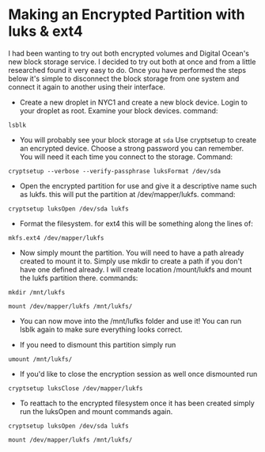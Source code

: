 # Making an Encrypted Partition with luks & ext4

I had been wanting to try out both encrypted volumes and Digital Ocean's new block storage service. I decided to try out both at once and from a little researched found it very easy to do. Once you have performed the steps below it's simple to disconnect the block storage from one system and connect it again to another using their interface. 


* Create a new droplet in NYC1 and create a new block device. Login to your droplet as root. Examine your block devices. command:

`
lsblk
`

* You will probably see your block storage at `sda` Use cryptsetup to create an encrypted device. Choose a strong password you can remember. You will need it each time you connect to the storage. Command:

`
cryptsetup --verbose --verify-passphrase luksFormat /dev/sda
`

* Open the encrypted partition for use and give it a descriptive name such as lukfs. this will put the partition at /dev/mapper/lukfs. command:

`
cryptsetup luksOpen /dev/sda lukfs
`


* Format the filesystem. for ext4 this will be something along the lines of:

`
mkfs.ext4 /dev/mapper/lukfs
`

* Now simply mount the partition. You will need to have a path already created to mount it to. Simply use mkdir to create a path if you don't have one defined already. I will create location /mount/lukfs and mount the lukfs partition there. commands:

`
mkdir /mnt/lukfs
`

`
mount /dev/mapper/lukfs /mnt/lukfs/
`

* You can now move into the /mnt/lufks folder and use it! You can run lsblk again to make sure everything looks correct.

* If you need to dismount this partition simply run

`
umount /mnt/lukfs/
`

* If you'd like to close the encryption session as well once dismounted run

`
cryptsetup luksClose /dev/mapper/lukfs
`

* To reattach to the encrypted filesystem once it has been created simply run the luksOpen and mount commands again.

`
cryptsetup luksOpen /dev/sda lukfs
`

`
mount /dev/mapper/lukfs /mnt/lukfs/
`

